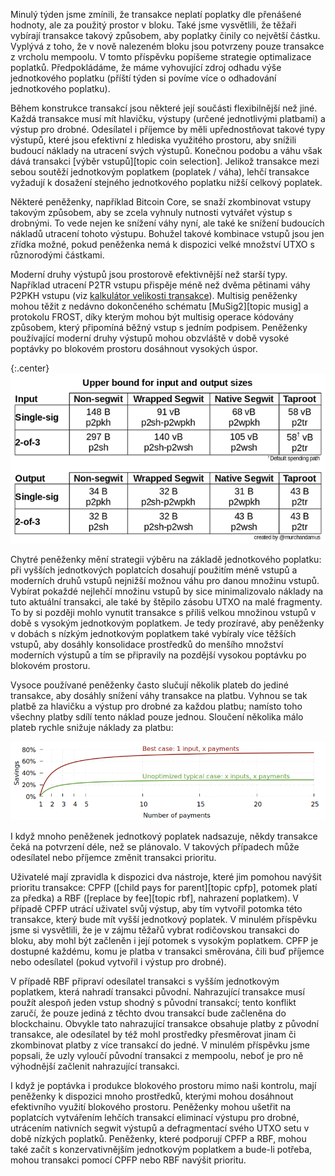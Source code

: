 <!--
  300 to 1000 words
  put title in main newsletter
  put links in this file
  for any subheads use h3 (i.e., ###)
  illustrations welcome (max width 800px)
  if uncertain about anything, just do what seems best and harding will edit
-->

Minulý týden jsme zmínili, že transakce neplatí poplatky dle přenášené
hodnoty, ale za použitý prostor v bloku. Také jsme vysvětlili, že
těžaři vybírají transakce takový způsobem, aby poplatky činily co
největší částku. Vyplývá z toho, že v nově nalezeném bloku jsou potvrzeny
pouze transakce z vrcholu mempoolu. V tomto příspěvku popíšeme strategie
optimalizace poplatků. Předpokládáme, že máme vyhovující zdroj odhadu
výše jednotkového poplatku (příští týden si povíme více o odhadování
jednotkového poplatku).

Během konstrukce transakcí jsou některé její součásti flexibilnější než jiné.
Každá transakce musí mít hlavičku, výstupy (určené jednotlivými platbami) a
výstup pro drobné. Odesílatel i příjemce by měli upřednostňovat takové typy
výstupů, které jsou efektivní z hlediska využitého prostoru, aby snížili
budoucí náklady na utracení svých výstupů. Konečnou podobu a váhu však
dává transakci [výběr vstupů][topic coin selection]. Jelikož transakce
mezi sebou soutěží jednotkovým poplatkem (poplatek / váha), lehčí transakce
vyžadují k dosažení stejného jednotkového poplatku nižší celkový poplatek.

Některé peněženky, například Bitcoin Core, se snaží zkombinovat vstupy
takovým způsobem, aby se zcela vyhnuly nutnosti vytvářet výstup s drobnými.
To vede nejen ke snížení váhy nyní, ale také ke snížení budoucích nákladů
utracení tohoto výstupu. Bohužel takové kombinace vstupů jsou jen zřídka
možné, pokud peněženka nemá k dispozici velké množství UTXO s různorodými
částkami.

Moderní druhy výstupů jsou prostorově efektivnější než starší typy.
Například utracení P2TR vstupu přispěje méně než dvěma pětinami váhy P2PKH
vstupu (viz [kalkulátor velikosti transakce][transaction size calculator]).
Multisig peněženky mohou těžit z nedávno dokončeného schématu [MuSig2][topic
musig] a protokolu FROST, díky kterým mohou být multisig operace kódovány
způsobem, který připomíná běžný vstup s jedním podpisem. Peněženky používající
moderní druhy výstupů mohou obzvláště v době vysoké poptávky po blokovém
prostoru dosáhnout vysokých úspor.

{:.center}
![Přehled vah vstupů a výstupů](/img/posts/specials/input-output-weights.png)

Chytré peněženky mění strategii výběru na základě jednotkového poplatku:
při vyšších jednotkových poplatcích dosahují použitím méně vstupů a moderních
druhů vstupů nejnižší možnou váhu pro danou množinu vstupů. Vybírat pokaždé
nejlehčí množinu vstupů by sice minimalizovalo náklady na tuto aktuální
transakci, ale také by štěpilo zásobu UTXO na malé fragmenty. To by si později
mohlo vynutit transakce s příliš velkou množinou vstupů v době s vysokým
jednotkovým poplatkem. Je tedy prozíravé, aby peněženky v dobách s nízkým
jednotkovým poplatkem také vybíraly více těžších vstupů, aby dosáhly konsolidace
prostředků do menšího množství moderních výstupů a tím se připravily
na pozdější vysokou poptávku po blokovém prostoru.

Vysoce používané peněženky často slučují několik plateb do jediné transakce,
aby dosáhly snížení váhy transakce na platbu. Vyhnou se tak platbě
za hlavičku a výstup pro drobné za každou platbu; namísto toho všechny
platby sdílí tento náklad pouze jednou. Sloučení několika málo plateb
rychle snižuje náklady za platbu:

![Úspory za sloučení plateb v P2WPKH](/img/posts/payment-batching/p2wpkh-batching-cases-combined.png)

I když mnoho peněženek jednotkový poplatek nadsazuje, někdy transakce
čeká na potvrzení déle, než se plánovalo. V takových případech může odesílatel
nebo příjemce změnit transakci prioritu.

Uživatelé mají zpravidla k dispozici dva nástroje, které jim pomohou
navýšit prioritu transakce: CPFP ([child pays for parent][topic cpfp],
potomek platí za předka) a RBF ([replace by fee][topic rbf], nahrazení
poplatkem). V případě CPFP utrácí uživatel svůj výstup, aby tím vytvořil
potomka této transakce, který bude mít vyšší jednotkový poplatek.
V minulém příspěvku jsme si vysvětlili, že je v zájmu těžařů vybrat
rodičovskou transakci do bloku, aby mohl být začleněn i její potomek
s vysokým poplatkem. CPFP je dostupné každému, komu je platba v transakci
směrována, čili buď příjemce nebo odesílatel (pokud vytvořil i výstup
pro drobné).

V případě RBF připraví odesílatel transakci s vyšším jednotkovým poplatkem,
která nahradí transakci původní. Nahrazující transakce musí použít alespoň
jeden vstup shodný s původní transakcí; tento konflikt zaručí, že pouze
jediná z těchto dvou transakcí bude začleněna do blockchainu. Obvykle tato
nahrazující transakce obsahuje platby z původní transakce, ale odesílatel
by též mohl prostředky přesměrovat jinam či zkombinovat platby z více
transakcí do jedné. V minulém příspěvku jsme popsali, že uzly vyloučí
původní transakci z mempoolu, neboť je pro ně výhodnější začlenit nahrazující
transakci.

I když je poptávka i produkce blokového prostoru mimo naši kontrolu,
mají peněženky k dispozici mnoho prostředků, kterými mohou dosáhnout
efektivního využití blokového prostoru. Peněženky mohou ušetřit na
poplatcích vytvářením lehčích transakcí eliminací výstupu pro drobné,
utrácením nativních segwit výstupů a defragmentací svého UTXO setu v době
nízkých poplatků. Peněženky, které podporují CPFP a RBF, mohou také začít
s konzervativnějším jednotkovým poplatkem a bude-li potřeba, mohou
transakci pomocí CPFP nebo RBF navýšit prioritu.

[transaction size calculator]: /en/tools/calc-size
